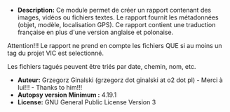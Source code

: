 - __Description:__ Ce module permet de créer un rapport contenant des images, vidéos ou fichiers textes. Le rapport fournit les métadonnées (objet, modèle, localisation GPS).
Ce rapport contient une traduction française en plus d'une version anglaise et polonaise.

Attention!!! Le rapport ne prend en compte les fichiers QUE si au moins un tag du projet VIC est selectionné.

Les fichiers tagués peuvent être triés par date, chemin, nom, etc.
- __Auteur:__ Grzegorz Ginalski (grzegorz dot ginalski at o2 dot pl) - Merci à lui!!! - Thanks to him!!!
- __Autopsy version Minimum :__ 4.19.1
- __License:__  GNU General Public License Version 3
